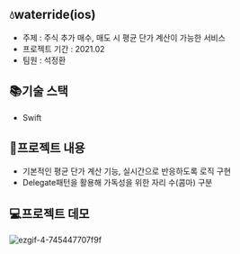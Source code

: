 ## 💧waterride(ios)

- 주제 : 주식 추가 매수, 매도 시 평균 단가 계산이 가능한 서비스
- 프로젝트 기간 : 2021.02
- 팀원 : 석정환

## 📚기술 스택
- Swift

## 📝프로젝트 내용
- 기본적인 평균 단가 계산 기능, 실시간으로 반응하도록 로직 구현
- Delegate패턴을 활용해 가독성을 위한 자리 수(콤마) 구분

## 💻프로젝트 데모
![ezgif-4-745447707f9f](https://user-images.githubusercontent.com/54879572/109279358-ff457b00-785c-11eb-834a-a2fbd0ffb61f.gif)
